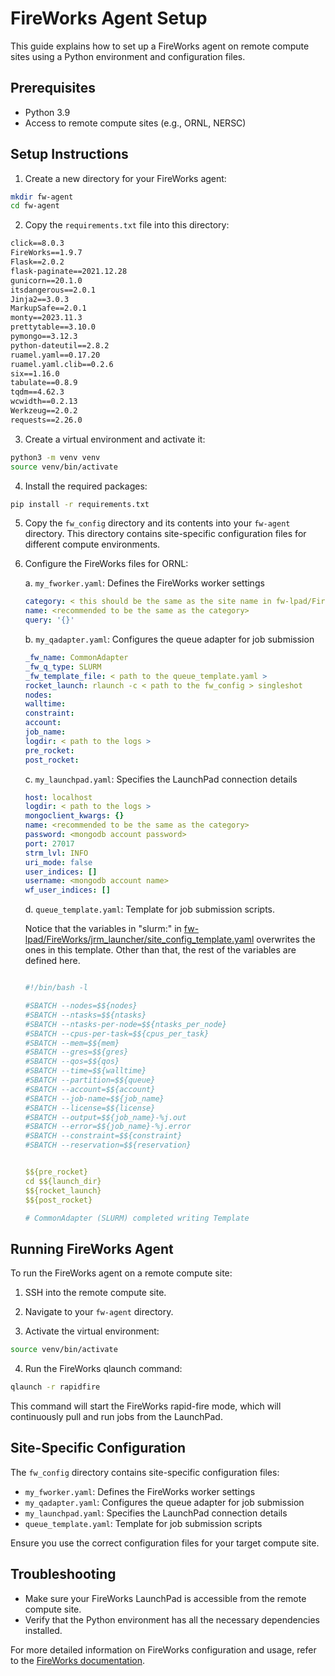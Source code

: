 # FireWorks Agent Setup

This guide explains how to set up a FireWorks agent on remote compute sites using a Python environment and configuration files.

## Prerequisites

- Python 3.9
- Access to remote compute sites (e.g., ORNL, NERSC)

## Setup Instructions

1. Create a new directory for your FireWorks agent:

```bash
mkdir fw-agent
cd fw-agent
```

2. Copy the `requirements.txt` file into this directory:


```1:21:fw-agent/requirements.txt
click==8.0.3
FireWorks==1.9.7
Flask==2.0.2
flask-paginate==2021.12.28
gunicorn==20.1.0
itsdangerous==2.0.1
Jinja2==3.0.3
MarkupSafe==2.0.1
monty==2023.11.3
prettytable==3.10.0
pymongo==3.12.3
python-dateutil==2.8.2
ruamel.yaml==0.17.20
ruamel.yaml.clib==0.2.6
six==1.16.0
tabulate==0.8.9
tqdm==4.62.3
wcwidth==0.2.13
Werkzeug==2.0.2
requests==2.26.0

```


3. Create a virtual environment and activate it:

```bash
python3 -m venv venv
source venv/bin/activate
```

4. Install the required packages:

```bash
pip install -r requirements.txt
```

5. Copy the `fw_config` directory and its contents into your `fw-agent` directory. This directory contains site-specific configuration files for different compute environments.


6. Configure the FireWorks files for ORNL:

   a. `my_fworker.yaml`: Defines the FireWorks worker settings
   ```yaml
   category: < this should be the same as the site name in fw-lpad/FireWorks/jrm_launcher/site_config_template.yaml >  
   name: <recommended to be the same as the category>
   query: '{}'
   ```

   b. `my_qadapter.yaml`: Configures the queue adapter for job submission
   ```yaml
   _fw_name: CommonAdapter
   _fw_q_type: SLURM
   _fw_template_file: < path to the queue_template.yaml >
   rocket_launch: rlaunch -c < path to the fw_config > singleshot
   nodes: 
   walltime:
   constraint:
   account:
   job_name:
   logdir: < path to the logs >
   pre_rocket:
   post_rocket:
   ```

   c. `my_launchpad.yaml`: Specifies the LaunchPad connection details
   ```yaml
   host: localhost
   logdir: < path to the logs >
   mongoclient_kwargs: {}
   name: <recommended to be the same as the category>
   password: <mongodb account password>
   port: 27017
   strm_lvl: INFO
   uri_mode: false
   user_indices: []
   username: <mongodb account name>
   wf_user_indices: []
   ```

   d. `queue_template.yaml`: Template for job submission scripts. 

   Notice that the variables in "slurm:" in [fw-lpad/FireWorks/jrm_launcher/site_config_template.yaml](fw-lpad/FireWorks/jrm_launcher/site_config_template.yaml) overwrites the ones in this template. Other than that, the rest of the variables are defined here.

    ```1:27:fw-agent/fw_config/ornl/queue_template.yaml

    #!/bin/bash -l

    #SBATCH --nodes=$${nodes}
    #SBATCH --ntasks=$${ntasks}
    #SBATCH --ntasks-per-node=$${ntasks_per_node}
    #SBATCH --cpus-per-task=$${cpus_per_task}
    #SBATCH --mem=$${mem}
    #SBATCH --gres=$${gres}
    #SBATCH --qos=$${qos}
    #SBATCH --time=$${walltime}
    #SBATCH --partition=$${queue}
    #SBATCH --account=$${account}
    #SBATCH --job-name=$${job_name}
    #SBATCH --license=$${license}
    #SBATCH --output=$${job_name}-%j.out
    #SBATCH --error=$${job_name}-%j.error
    #SBATCH --constraint=$${constraint}
    #SBATCH --reservation=$${reservation}


    $${pre_rocket}
    cd $${launch_dir}
    $${rocket_launch}
    $${post_rocket}

    # CommonAdapter (SLURM) completed writing Template

    ```


## Running FireWorks Agent

To run the FireWorks agent on a remote compute site:

1. SSH into the remote compute site.

2. Navigate to your `fw-agent` directory.

3. Activate the virtual environment:

```bash
source venv/bin/activate
```

4. Run the FireWorks qlaunch command:

```bash
qlaunch -r rapidfire
```

This command will start the FireWorks rapid-fire mode, which will continuously pull and run jobs from the LaunchPad.

## Site-Specific Configuration

The `fw_config` directory contains site-specific configuration files:

- `my_fworker.yaml`: Defines the FireWorks worker settings
- `my_qadapter.yaml`: Configures the queue adapter for job submission
- `my_launchpad.yaml`: Specifies the LaunchPad connection details
- `queue_template.yaml`: Template for job submission scripts

Ensure you use the correct configuration files for your target compute site.

## Troubleshooting

- Make sure your FireWorks LaunchPad is accessible from the remote compute site.
- Verify that the Python environment has all the necessary dependencies installed.

For more detailed information on FireWorks configuration and usage, refer to the [FireWorks documentation](https://materialsproject.github.io/fireworks/).